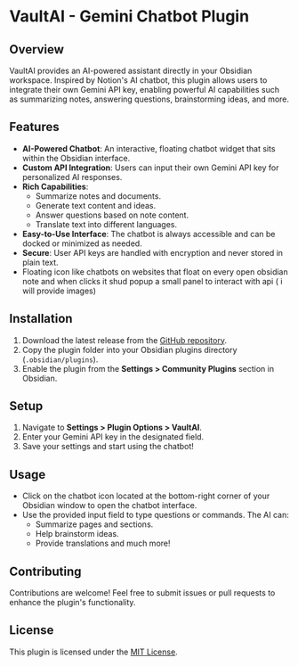# VaultAI - Gemini Chatbot Plugin

## Overview

VaultAI provides an AI-powered assistant directly in your Obsidian workspace. Inspired by Notion's AI chatbot, this plugin allows users to integrate their own Gemini API key, enabling powerful AI capabilities such as summarizing notes, answering questions, brainstorming ideas, and more.

## Features

-   **AI-Powered Chatbot**: An interactive, floating chatbot widget that sits within the Obsidian interface.
-   **Custom API Integration**: Users can input their own Gemini API key for personalized AI responses.
-   **Rich Capabilities**:
    -   Summarize notes and documents.
    -   Generate text content and ideas.
    -   Answer questions based on note content.
    -   Translate text into different languages.
-   **Easy-to-Use Interface**: The chatbot is always accessible and can be docked or minimized as needed.
-   **Secure**: User API keys are handled with encryption and never stored in plain text.
-   Floating icon like chatbots on websites that float on every open obsidian note and when clicks it shud popup a small panel to interact with api ( i will provide images)

## Installation

1. Download the latest release from the [GitHub repository](#).
2. Copy the plugin folder into your Obsidian plugins directory (`.obsidian/plugins`).
3. Enable the plugin from the **Settings > Community Plugins** section in Obsidian.

## Setup

1. Navigate to **Settings > Plugin Options > VaultAI**.
2. Enter your Gemini API key in the designated field.
3. Save your settings and start using the chatbot!

## Usage

-   Click on the chatbot icon located at the bottom-right corner of your Obsidian window to open the chatbot interface.
-   Use the provided input field to type questions or commands. The AI can:
    -   Summarize pages and sections.
    -   Help brainstorm ideas.
    -   Provide translations and much more!

## Contributing

Contributions are welcome! Feel free to submit issues or pull requests to enhance the plugin's functionality.

## License

This plugin is licensed under the [MIT License](LICENSE).
